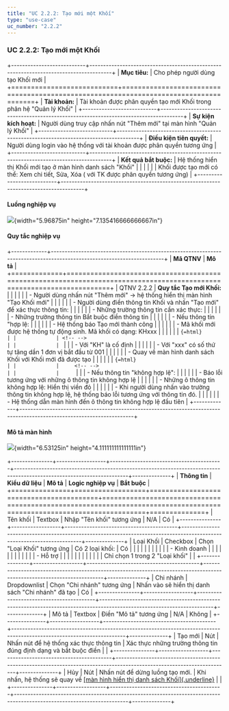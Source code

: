 ```yaml
---
title: "UC 2.2.2: Tạo mới một Khối"
type: "use-case"
uc_number: "2.2.2"
---
```


### UC 2.2.2: Tạo mới một Khối

+---------------------------+--------------------------------------------------------------------------------------+
| **Mục tiêu:**             | Cho phép người dùng tạo Khối mới                                                     |
+===========================+======================================================================================+
| **Tài khoản:**            | Tài khoản được phân quyền tạo mới Khối trong phân hệ "Quản lý Khối"                  |
+---------------------------+--------------------------------------------------------------------------------------+
| **Sự kiện kích hoạt:**    | Người dùng truy cập nhấn nút "Thêm mới" tại màn hình "Quản lý Khối"                  |
+---------------------------+--------------------------------------------------------------------------------------+
| **Điều kiện tiên quyết:** | Người dùng login vào hệ thống với tài khoản được phân quyền tương ứng                |
+---------------------------+--------------------------------------------------------------------------------------+
| **Kết quả bắt buộc:**     | Hệ thống hiển thị Khối mới tạo ở màn hình danh sách "Khối"                           |
|                           |                                                                                      |
|                           | Khối được tạo mới có thể: Xem chi tiết, Sửa, Xóa ( với TK được phân quyền tương ứng) |
+---------------------------+--------------------------------------------------------------------------------------+

#### Luồng nghiệp vụ

![](media/image81.png){width="5.96875in" height="7.135416666666667in"}

#### Quy tắc nghiệp vụ

+-------------+-----------------------------------------------------------------------------------------------------------------------+
| **Mã QTNV** | **Mô tả**                                                                                                             |
+=============+=======================================================================================================================+
| QTNV 2.2.2  | **Quy tắc Tạo mới Khối:**                                                                                             |
|             |                                                                                                                       |
|             | -   Người dùng nhấn nút "Thêm mới" -\> hệ thống hiển thị màn hình "Tạo Khối mới"                                      |
|             |                                                                                                                       |
|             | -   Người dùng điền thông tin Khối và nhấn "Tạo mới" để xác thực thông tin:                                           |
|             |                                                                                                                       |
|             |     -   Những trường thông tin cần xác thực:                                                                          |
|             |                                                                                                                       |
|             |         -   Những trường thông tin Bắt buộc điền thông tin                                                            |
|             |                                                                                                                       |
|             |     -   Nếu thông tin "hợp lệ:                                                                                        |
|             |                                                                                                                       |
|             |         -   Hệ thống báo Tạo mới thành công                                                                           |
|             |                                                                                                                       |
|             |         -   Mã khối mới được hệ thống tự động sinh. Mã khối có dạng: KHxxx                                            |
|             |                                                                                                                       |
|             | ```{=html}                                                                                                            |
|             | <!-- -->                                                                                                              |
|             | ```                                                                                                                   |
|             | -   Với "KH" là cố định                                                                                               |
|             |                                                                                                                       |
|             | -   Với "xxx" có số thứ tự tăng dần 1 đơn vị bắt đầu từ 001                                                           |
|             |                                                                                                                       |
|             |     -   Quay về màn hình danh sách Khối với Khối mới đã được tạo                                                      |
|             |                                                                                                                       |
|             |     ```{=html}                                                                                                        |
|             |     <!-- -->                                                                                                          |
|             |     ```                                                                                                               |
|             |     -   Nếu thông tin "không hợp lệ":                                                                                 |
|             |                                                                                                                       |
|             |         -   Báo lỗi tương ứng với những ô thông tin không hợp lệ                                                      |
|             |                                                                                                                       |
|             |             -   Những ô thông tin không hợp lệ: Hiển thị viền đỏ                                                      |
|             |                                                                                                                       |
|             |             -   Khi người dùng nhấn vào trường thông tin không hợp lệ, hệ thống báo lỗi tương ứng với thông tin đó.   |
|             |                                                                                                                       |
|             |         -   Hệ thống dẫn màn hình đến ô thông tin không hợp lệ đầu tiên                                               |
+-------------+-----------------------------------------------------------------------------------------------------------------------+

#### Mô tả màn hình

![](media/image84.png){width="6.53125in" height="4.111111111111111in"}

+---------------+------------------+-----------------------------------------+-----------------------------------------------------------------------------------------------------------------------+--------------+
| **Thông tin** | **Kiểu dữ liệu** | **Mô tả**                               | **Logic nghiệp vụ**                                                                                                   | **Bắt buộc** |
+===============+==================+=========================================+=======================================================================================================================+==============+
| Tên khối      | Textbox          | Nhập "Tên khối" tương ứng               | N/A                                                                                                                   | Có           |
+---------------+------------------+-----------------------------------------+-----------------------------------------------------------------------------------------------------------------------+--------------+
| Loại Khối     | Checkbox         | Chọn "Loại Khối" tương ứng              | Có 2 loại khối:                                                                                                       | Có           |
|               |                  |                                         |                                                                                                                       |              |
|               |                  |                                         | -   Kinh doanh                                                                                                        |              |
|               |                  |                                         |                                                                                                                       |              |
|               |                  |                                         | -   Hỗ trợ                                                                                                            |              |
|               |                  |                                         |                                                                                                                       |              |
|               |                  |                                         | Chỉ chọn 1 trong 2 "Loại khối"                                                                                        |              |
+---------------+------------------+-----------------------------------------+-----------------------------------------------------------------------------------------------------------------------+--------------+
| Chi nhánh     | Dropdownlist     | Chọn "Chi nhánh" tương ứng              | Nhấn vào sẽ hiển thị danh sách "Chi nhánh" đã tạo                                                                     | Có           |
+---------------+------------------+-----------------------------------------+-----------------------------------------------------------------------------------------------------------------------+--------------+
| Mô tả         | Textbox          | Điền "Mô tả" tương ứng                  | N/A                                                                                                                   | Không        |
+---------------+------------------+-----------------------------------------+-----------------------------------------------------------------------------------------------------------------------+--------------+
| Tạo mới       | Nút              | Nhấn nút để hệ thống xác thực thông tin | Xác thực những trường thông tin đúng định dạng và bắt buộc điền                                                       |              |
+---------------+------------------+-----------------------------------------+-----------------------------------------------------------------------------------------------------------------------+--------------+
| Hủy           | Nút              | Nhấn nút để dừng luồng tạo mới.         | Khi nhấn, hệ thống sẽ quay về [[màn hình hiển thị danh sách Khối]{.underline}](#uc-2.2.1-xem-danh-sách-tìm-kiếm-khối) |              |
+---------------+------------------+-----------------------------------------+-----------------------------------------------------------------------------------------------------------------------+--------------+
